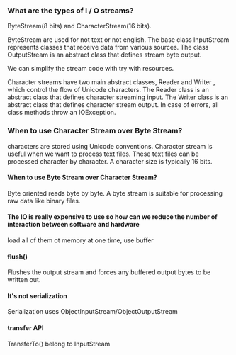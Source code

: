 ### What are the types of I / O streams?
ByteStream(8 bits) and CharacterStream(16 bits).

ByteStream are used for not text or not english. The base class InputStream represents classes that receive data from various sources. The class OutputStream is an abstract class that defines stream byte output. 

We can simplify the stream code with try with resources.

Character streams have two main abstract classes, Reader and Writer , which control the flow of Unicode characters. The Reader class is an abstract class that defines character streaming input. The Writer class is an abstract class that defines character stream output. In case of errors, all class methods throw an IOException.

### When to use Character Stream over Byte Stream? 
characters are stored using Unicode conventions. Character stream is useful when we want to process text files. These text files can be processed character by character. A character size is typically 16 bits.

#### When to use Byte Stream over Character Stream? 
Byte oriented reads byte by byte. A byte stream is suitable for processing raw data like binary files.

#### The IO is really expensive to use so how can we reduce the number of interaction between software and hardware
load all of them ot memory at one time, use buffer

#### flush()
Flushes the output stream and forces any buffered output bytes to be written out.

#### It's not serialization
Serialization uses ObjectInputStream/ObjectOutputStream

#### transfer API 
TransferTo() belong to InputStream

